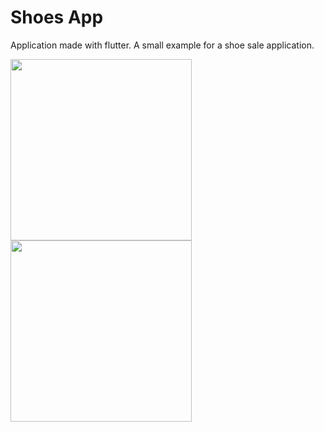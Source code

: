 # Shoes App

Application made with flutter. A small example for a shoe sale application.

<div class="d-flex">
<img src="images/home.jpg" width="290">
<img src="images/detail.jpg" width="290">
</div>
